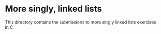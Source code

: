 # More singly, linked lists 
This directory contains the submissions to more singly linked lists exercises in C 
